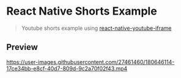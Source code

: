 # React Native Shorts Example

> Youtube shorts example using [react-native-youtube-iframe](https://github.com/LonelyCpp/react-native-youtube-iframe)

## Preview

https://user-images.githubusercontent.com/27461460/180646114-17ce34bb-e8cf-40d7-809d-9c2a70f02f43.mp4

